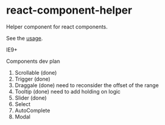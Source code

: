 # react-component-helper

Helper component for react components.

See the [usage](http://mefive.github.io/react-component-helper/).

IE9+

Components dev plan

1. Scrollable (done)
2. Trigger (done)
3. Draggale (done) need to reconsider the offset of the range
4. Tooltip (done) need to add holding on logic
5. Slider (done)
6. Select
7. AutoComplete
8. Modal











